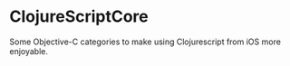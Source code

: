 ClojureScriptCore
=================

Some Objective-C categories to make using Clojurescript from iOS more enjoyable.
